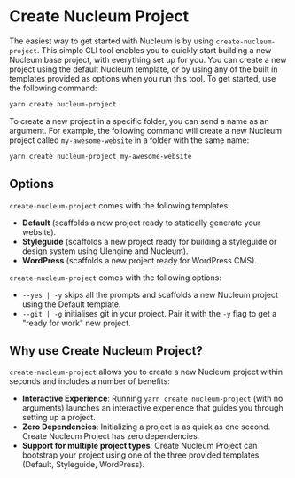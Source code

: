 # Create Nucleum Project

The easiest way to get started with Nucleum is by using `create-nucleum-project`. This simple CLI tool enables you to quickly start building a new Nucleum base project, with everything set up for you. You can create a new project using the default Nucleum template, or by using any of the built in templates provided as options when you run this tool. To get started, use the following command:

```bash
yarn create nucleum-project
```

To create a new project in a specific folder, you can send a name as an argument. For example, the following command will create a new Nucleum project called `my-awesome-website` in a folder with the same name:

```bash
yarn create nucleum-project my-awesome-website
```

## Options

`create-nucleum-project` comes with the following templates:

- **Default** (scaffolds a new project ready to statically generate your website).
- **Styleguide** (scaffolds a new project ready for building a styleguide or design system using UIengine and Nucleum).
- **WordPress** (scaffolds a new project ready for WordPress CMS).

`create-nucleum-project` comes with the following options:

- `--yes | -y` skips all the prompts and scaffolds a new Nucleum project using the Default template.
- `--git | -g` initialises git in your project. Pair it with the `-y` flag to get a "ready for work" new project.

## Why use Create Nucleum Project?

`create-nucleum-project` allows you to create a new Nucleum project within seconds and includes a number of benefits:

- **Interactive Experience**: Running `yarn create nucleum-project` (with no arguments) launches an interactive experience that guides you through setting up a project.
- **Zero Dependencies**: Initializing a project is as quick as one second. Create Nucleum Project has zero dependencies.
- **Support for multiple project types**: Create Nucleum Project can bootstrap your project using one of the three provided templates (Default, Styleguide, WordPress).
